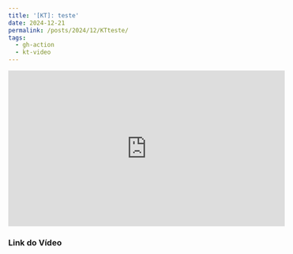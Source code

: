 ```yaml
---
title: '[KT]: teste'
date: 2024-12-21
permalink: /posts/2024/12/KTteste/
tags:
  - gh-action
  - kt-video
---
```


<iframe width='560' height='315' src='https://www.youtube.com/embed/RxKWX2JHHkE?si=qHSQ54SrL9yQlUr6' frameborder='0' allow='autoplay; encrypted-media' allowfullscreen></iframe>

### Link do Vídeo
